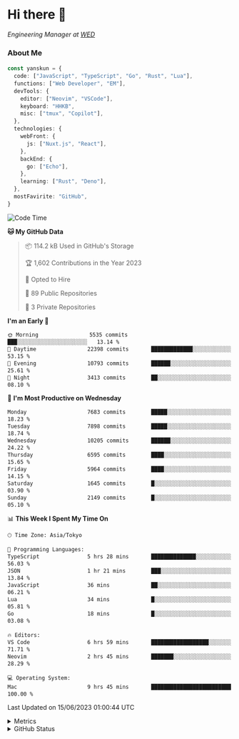 # Hi there&nbsp;:wave:

<!-- ![Alt text](https://spotify-recently-played-readme.vercel.app/api?user=31kynbuubkiu3r4qh4hjuaglhfay) -->

_Engineering Manager at [WED](https://github.com/wedinc)_

### About Me

```ts
const yanskun = {
  code: ["JavaScript", "TypeScript", "Go", "Rust", "Lua"],
  functions: ["Web Developer", "EM"],
  devTools: {
    editor: ["Neovim", "VSCode"],
    keyboard: "HHKB",
    misc: ["tmux", "Copilot"],
  },
  technologies: {
    webFront: {
      js: ["Nuxt.js", "React"],
    },
    backEnd: {
      go: ["Echo"],
    },
    learning: ["Rust", "Deno"],
  },
  mostFavirite: "GitHub",
}
```

<!--START_SECTION:waka-->
![Code Time](http://img.shields.io/badge/Code%20Time-338%20hrs%2020%20mins-blue)

**🐱 My GitHub Data** 

> 📦 114.2 kB Used in GitHub's Storage 
 > 
> 🏆 1,602 Contributions in the Year 2023
 > 
> 💼 Opted to Hire
 > 
> 📜 89 Public Repositories 
 > 
> 🔑 3 Private Repositories 
 > 
**I'm an Early 🐤** 

```text
🌞 Morning                5535 commits        ███░░░░░░░░░░░░░░░░░░░░░░   13.14 % 
🌆 Daytime                22398 commits       █████████████░░░░░░░░░░░░   53.15 % 
🌃 Evening                10793 commits       ██████░░░░░░░░░░░░░░░░░░░   25.61 % 
🌙 Night                  3413 commits        ██░░░░░░░░░░░░░░░░░░░░░░░   08.10 % 
```
📅 **I'm Most Productive on Wednesday** 

```text
Monday                   7683 commits        █████░░░░░░░░░░░░░░░░░░░░   18.23 % 
Tuesday                  7898 commits        █████░░░░░░░░░░░░░░░░░░░░   18.74 % 
Wednesday                10205 commits       ██████░░░░░░░░░░░░░░░░░░░   24.22 % 
Thursday                 6595 commits        ████░░░░░░░░░░░░░░░░░░░░░   15.65 % 
Friday                   5964 commits        ████░░░░░░░░░░░░░░░░░░░░░   14.15 % 
Saturday                 1645 commits        █░░░░░░░░░░░░░░░░░░░░░░░░   03.90 % 
Sunday                   2149 commits        █░░░░░░░░░░░░░░░░░░░░░░░░   05.10 % 
```


📊 **This Week I Spent My Time On** 

```text
🕑︎ Time Zone: Asia/Tokyo

💬 Programming Languages: 
TypeScript               5 hrs 28 mins       ██████████████░░░░░░░░░░░   56.03 % 
JSON                     1 hr 21 mins        ███░░░░░░░░░░░░░░░░░░░░░░   13.84 % 
JavaScript               36 mins             ██░░░░░░░░░░░░░░░░░░░░░░░   06.21 % 
Lua                      34 mins             █░░░░░░░░░░░░░░░░░░░░░░░░   05.81 % 
Go                       18 mins             █░░░░░░░░░░░░░░░░░░░░░░░░   03.08 % 

🔥 Editors: 
VS Code                  6 hrs 59 mins       ██████████████████░░░░░░░   71.71 % 
Neovim                   2 hrs 45 mins       ███████░░░░░░░░░░░░░░░░░░   28.29 % 

💻 Operating System: 
Mac                      9 hrs 45 mins       █████████████████████████   100.00 % 
```


 Last Updated on 15/06/2023 01:00:44 UTC
<!--END_SECTION:waka-->

<details>
  <summary>Metrics</summary>
  <img src="https://github.com/yanskun/yanskun/blob/main/github-metrics.svg" alt="Metrics">
</details>

<details>
  <summary>GitHub Status</summary>
  <picture>
    <source media="(prefers-color-scheme: dark)" srcset="https://raw.githubusercontent.com/yanskun/yanskun/master/profile-summary-card-output/nord_dark/0-profile-details.svg">
   <img src="https://raw.githubusercontent.com/yanskun/yanskun/master/profile-summary-card-output/default/0-profile-details.svg">
  </picture>
  <br>
  <picture>
    <source media="(prefers-color-scheme: dark)" srcset="https://raw.githubusercontent.com/yanskun/yanskun/master/profile-summary-card-output/nord_dark/1-repos-per-language.svg">
   <img src="https://raw.githubusercontent.com/yanskun/yanskun/master/profile-summary-card-output/default/1-repos-per-language.svg">
  </picture>
  <picture>
    <source media="(prefers-color-scheme: dark)" srcset="https://raw.githubusercontent.com/yanskun/yanskun/master/profile-summary-card-output/nord_dark/2-most-commit-language.svg">
   <img src="https://raw.githubusercontent.com/yanskun/yanskun/master/profile-summary-card-output/default/2-most-commit-language.svg">
  </picture>
  <br>
  <picture>
    <source media="(prefers-color-scheme: dark)" srcset="https://raw.githubusercontent.com/yanskun/yanskun/master/profile-summary-card-output/nord_dark/3-stats.svg">
   <img src="https://raw.githubusercontent.com/yanskun/yanskun/master/profile-summary-card-output/default/3-stats.svg">
  </picture>
  <picture>
    <source media="(prefers-color-scheme: dark)" srcset="https://raw.githubusercontent.com/yanskun/yanskun/master/profile-summary-card-output/nord_dark/4-productive-time.svg">
   <img src="https://raw.githubusercontent.com/yanskun/yanskun/master/profile-summary-card-output/default/4-productive-time.svg">
  </picture>
</details>
